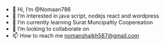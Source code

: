 - 👋 Hi, I’m @Nomaan786
- 👀 I’m interested in java script, nodejs react and wordpress 
- 🌱 I’m currently learning Surat Muncipaltiy Coopereation 
- 💞️ I’m looking to collaborate on
- 📫 How to reach me nomanshaikh587@gmail.com

<!---
Nomaan786/Nomaan786 is a ✨ special ✨ repository because its `README.md` (this file) appears on your GitHub profile.
You can click the Preview link to take a look at your changes.
--->
